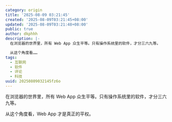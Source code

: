 ```yaml
---
category: origin
title: '2025-08-09 03:21:45'
created: '2025-08-09T03:21:45+08:00'
updated: '2025-08-09T03:21:48+08:00'
public: true
author: dkphhh
description: |-
  在浏览器的世界里，所有 Web App 众生平等。只有操作系统里的软件，才分三六九等。

  从这个角度看……
tags:
  - 互联网
  - 软件
  - 评论
  - 科技
uuid: 20250809032145fz6o
---
```


在浏览器的世界里，所有 Web App 众生平等。只有操作系统里的软件，才分三六九等。

从这个角度看，Web App 才是真正的平权。
